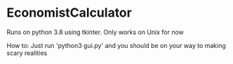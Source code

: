 # EconomistCalculator


Runs on python 3.8 using tkinter. Only works on Unix for now

How to: Just run 'python3 gui.py' and you should be on your way to making scary realities
